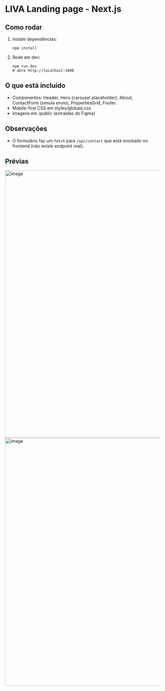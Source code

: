 # LIVA Landing page - Next.js

## Como rodar

1. Instale dependências:
   ```
   npm install
   ```
2. Rode em dev:
   ```
   npm run dev
   # abre http://localhost:3000
   ```

## O que está incluído
- Componentes: Header, Hero (carousel placeholder), About, ContactForm (simula envio), PropertiesGrid, Footer.
- Mobile-first CSS em styles/globals.css
- Imagens em /public (extraidas do Figma)

## Observações
- O formulário faz um `fetch` para `/api/contact` que está mockado no frontend (não existe endpoint real).

## Prévias
<img width="1503" height="868" alt="image" src="https://github.com/user-attachments/assets/0e2e60c6-7f5f-4fa0-a7ac-ae381af226a9" />
<img width="1511" height="805" alt="image" src="https://github.com/user-attachments/assets/f30293eb-f001-4639-b97f-a2198dcf46e1" />

